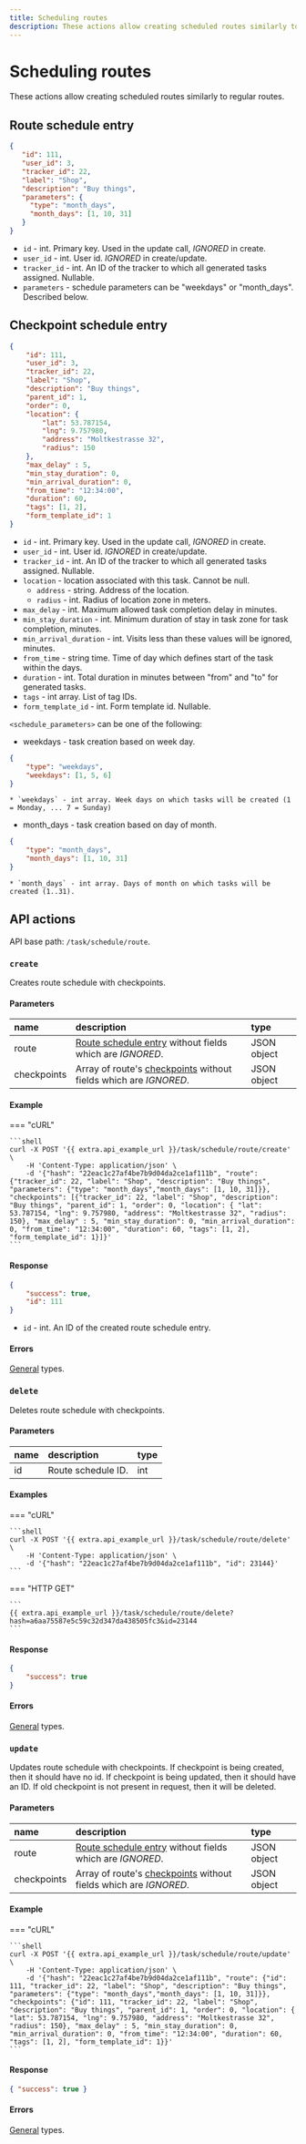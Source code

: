 ```yaml
---
title: Scheduling routes
description: These actions allow creating scheduled routes similarly to regular routes.
---
```


# Scheduling routes

These actions allow creating scheduled routes similarly to regular routes.


## Route schedule entry

 ```json
{
    "id": 111,
    "user_id": 3,
    "tracker_id": 22,
    "label": "Shop",
    "description": "Buy things",
    "parameters": {
      "type": "month_days",
      "month_days": [1, 10, 31]
    }
}
```

* `id` - int. Primary key. Used in the update call, *IGNORED* in create.
* `user_id` - int. User id. *IGNORED* in create/update.
* `tracker_id` - int. An ID of the tracker to which all generated tasks assigned. Nullable.
* `parameters` - schedule parameters can be "weekdays" or "month_days". Described below.


## Checkpoint schedule entry

```json
{
    "id": 111,
    "user_id": 3,
    "tracker_id": 22,
    "label": "Shop",
    "description": "Buy things",
    "parent_id": 1,
    "order": 0,
    "location": {
        "lat": 53.787154,
        "lng": 9.757980,
        "address": "Moltkestrasse 32",
        "radius": 150
    },
    "max_delay" : 5,
    "min_stay_duration": 0,
    "min_arrival_duration": 0,
    "from_time": "12:34:00",
    "duration": 60,
    "tags": [1, 2],
    "form_template_id": 1
}
```

* `id` - int. Primary key. Used in the update call, *IGNORED* in create.
* `user_id` - int. User id. *IGNORED* in create/update.
* `tracker_id` - int. An ID of the tracker to which all generated tasks assigned. Nullable.
* `location` - location associated with this task. Cannot be null.
    * `address` - string. Address of the location.
    * `radius` - int. Radius of location zone in meters.
* `max_delay` - int. Maximum allowed task completion delay in minutes.
* `min_stay_duration` - int. Minimum duration of stay in task zone for task completion, minutes.
* `min_arrival_duration` - int. Visits less than these values will be ignored, minutes.
* `from_time` - string time. Time of day which defines start of the task within the days.
* `duration` - int. Total duration in minutes between "from" and "to" for generated tasks.
* `tags` - int array. List of tag IDs.
* `form_template_id` - int. Form template id. Nullable.

`<schedule_parameters>` can be one of the following:

* weekdays - task creation based on week day.

```json
{
    "type": "weekdays",
    "weekdays": [1, 5, 6]
}
```

    * `weekdays` - int array. Week days on which tasks will be created (1 = Monday, ... 7 = Sunday)

* month_days - task creation based on day of month.

```json
{
    "type": "month_days",
    "month_days": [1, 10, 31]
}
```

    * `month_days` - int array. Days of month on which tasks will be created (1..31).


## API actions

API base path: `/task/schedule/route`.

### `create`

Creates route schedule with checkpoints.

#### Parameters

| name        | description                                                                                    | type        | 
|:------------|:-----------------------------------------------------------------------------------------------|:------------|
| route       | [Route schedule entry](#route-schedule-entry) without fields which are *IGNORED*.              | JSON object |
| checkpoints | Array of route's [checkpoints](#checkpoint-schedule-entry) without fields which are *IGNORED*. | JSON object |

#### Example

=== "cURL"

    ```shell
    curl -X POST '{{ extra.api_example_url }}/task/schedule/route/create' \
        -H 'Content-Type: application/json' \
        -d '{"hash": "22eac1c27af4be7b9d04da2ce1af111b", "route": {"tracker_id": 22, "label": "Shop", "description": "Buy things", "parameters": {"type": "month_days","month_days": [1, 10, 31]}}, "checkpoints": [{"tracker_id": 22, "label": "Shop", "description": "Buy things", "parent_id": 1, "order": 0, "location": { "lat": 53.787154, "lng": 9.757980, "address": "Moltkestrasse 32", "radius": 150}, "max_delay" : 5, "min_stay_duration": 0, "min_arrival_duration": 0, "from_time": "12:34:00", "duration": 60, "tags": [1, 2], "form_template_id": 1}]}'
    ```

#### Response

```json
{
    "success": true,
    "id": 111
}
```

* `id` - int. An ID of the created route schedule entry.

#### Errors

[General](../../../../getting-started/errors.md#error-codes) types.


### `delete`

Deletes route schedule with checkpoints.

#### Parameters

| name | description        | type | 
|:-----|:-------------------|:-----|
| id   | Route schedule ID. | int  |

#### Examples

=== "cURL"

    ```shell
    curl -X POST '{{ extra.api_example_url }}/task/schedule/route/delete' \
        -H 'Content-Type: application/json' \
        -d '{"hash": "22eac1c27af4be7b9d04da2ce1af111b", "id": 23144}'
    ```

=== "HTTP GET"

    ```
    {{ extra.api_example_url }}/task/schedule/route/delete?hash=a6aa75587e5c59c32d347da438505fc3&id=23144
    ```

#### Response

```json
{
    "success": true
}
```

#### Errors

[General](../../../../getting-started/errors.md#error-codes) types.


### `update`

Updates route schedule with checkpoints. If checkpoint is being created, then it should have no id.
If checkpoint is being updated, then it should have an ID. If old checkpoint is not present in request, then it
 will be deleted.

#### Parameters

| name        | description                                                                                    | type        | 
|:------------|:-----------------------------------------------------------------------------------------------|:------------|
| route       | [Route schedule entry](#route-schedule-entry) without fields which are *IGNORED*.              | JSON object |
| checkpoints | Array of route's [checkpoints](#checkpoint-schedule-entry) without fields which are *IGNORED*. | JSON object |

#### Example

=== "cURL"

    ```shell
    curl -X POST '{{ extra.api_example_url }}/task/schedule/route/update' \
        -H 'Content-Type: application/json' \
        -d '{"hash": "22eac1c27af4be7b9d04da2ce1af111b", "route": {"id": 111, "tracker_id": 22, "label": "Shop", "description": "Buy things", "parameters": {"type": "month_days","month_days": [1, 10, 31]}}, "checkpoints": {"id": 111, "tracker_id": 22, "label": "Shop", "description": "Buy things", "parent_id": 1, "order": 0, "location": { "lat": 53.787154, "lng": 9.757980, "address": "Moltkestrasse 32", "radius": 150}, "max_delay" : 5, "min_stay_duration": 0, "min_arrival_duration": 0, "from_time": "12:34:00", "duration": 60, "tags": [1, 2], "form_template_id": 1}}'
    ```

#### Response

```json
{ "success": true }
```

#### Errors

[General](../../../../getting-started/errors.md#error-codes) types.
